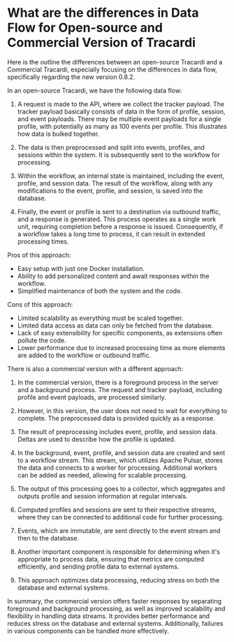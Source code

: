 # What are the differences in Data Flow for Open-source and Commercial Version of Tracardi

Here is the outline the differences between an open-source Tracardi and a Commercial
Tracardi, especially focusing on the differences in data flow, specifically regarding the new version 0.8.2. 

In an open-source Tracardi, we have the following data flow:

1. A request is made to the API, where we collect the tracker payload. The tracker payload basically consists of data in
   the form of profile, session, and event payloads. There may be multiple event payloads for a single profile, with
   potentially as many as 100 events per profile. This illustrates how data is bulked together.

2. The data is then preprocessed and split into events, profiles, and sessions within the system. It is subsequently
   sent to the workflow for processing.

3. Within the workflow, an internal state is maintained, including the event, profile, and session data. The result of
   the workflow, along with any modifications to the event, profile, and session, is saved into the database.

4. Finally, the event or profile is sent to a destination via outbound traffic, and a response is generated. This
   process operates as a single work unit, requiring completion before a response is issued. Consequently, if a workflow
   takes a long time to process, it can result in extended processing times.

Pros of this approach:

- Easy setup with just one Docker installation.
- Ability to add personalized content and await responses within the workflow.
- Simplified maintenance of both the system and the code.

Cons of this approach:

- Limited scalability as everything must be scaled together.
- Limited data access as data can only be fetched from the database.
- Lack of easy extensibility for specific components, as extensions often pollute the code.
- Lower performance due to increased processing time as more elements are added to the workflow or outbound traffic.

There is also a commercial version with a different approach:

1. In the commercial version, there is a foreground process in the server and a background process. The request and
   tracker payload, including profile and event payloads, are processed similarly.

2. However, in this version, the user does not need to wait for everything to complete. The preprocessed data is
   provided quickly as a response.

3. The result of preprocessing includes event, profile, and session data. Deltas are used to describe how the profile is
   updated.

4. In the background, event, profile, and session data are created and sent to a workflow stream. This stream, which
   utilizes Apache Pulsar, stores the data and connects to a worker for processing. Additional workers can be added as
   needed, allowing for scalable processing.

5. The output of this processing goes to a collector, which aggregates and outputs profile and session information at
   regular intervals.

6. Computed profiles and sessions are sent to their respective streams, where they can be connected to additional code
   for further processing.

7. Events, which are immutable, are sent directly to the event stream and then to the database.

8. Another important component is responsible for determining when it's appropriate to process data, ensuring that
   metrics are computed efficiently, and sending profile data to external systems.

9. This approach optimizes data processing, reducing stress on both the database and external systems.

In summary, the commercial version offers faster responses by separating foreground and background processing, as well
as improved scalability and flexibility in handling data streams. It provides better performance and reduces stress on
the database and external systems. Additionally, failures in various components can be handled more effectively.